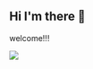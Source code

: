 
## Hi I'm there 👋

welcome!!! 

![](https://github-readme-stats.vercel.app/api?username=Fans0n-Fan&theme=tokyonight)
